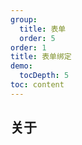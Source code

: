 ```yaml
---
group:
  title: 表单
  order: 5
order: 1 
title: 表单绑定
demo:
  tocDepth: 5
toc: content
---
```




## 关于
  
